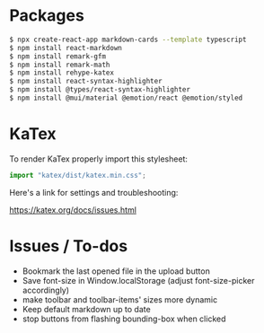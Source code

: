 # Packages

```bash
$ npx create-react-app markdown-cards --template typescript
$ npm install react-markdown
$ npm install remark-gfm
$ npm install remark-math
$ npm install rehype-katex
$ npm install react-syntax-highlighter
$ npm install @types/react-syntax-highlighter
$ npm install @mui/material @emotion/react @emotion/styled
```

# KaTex

To render KaTex properly import this stylesheet:

```javascript
import "katex/dist/katex.min.css"; 
```

Here's a link for settings and troubleshooting:

https://katex.org/docs/issues.html 

# Issues / To-dos

- Bookmark the last opened file in the upload button
- Save font-size in Window.localStorage (adjust font-size-picker accordingly)
- make toolbar and toolbar-items' sizes more dynamic
- Keep default markdown up to date
- stop buttons from flashing bounding-box when clicked

